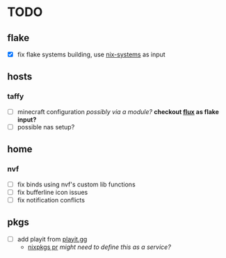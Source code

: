 # TODO

## flake

- [x] fix flake systems building, use [nix-systems](https://github.com/nix-systems/default-linux) as input

## hosts

### taffy

- [ ] minecraft configuration *possibly via a module?* **checkout [flux](https://github.com/IogaMaster/flux) as flake input?**
- [ ] possible nas setup?

## home

### nvf

- [ ] fix binds using nvf's custom lib functions
- [ ] fix bufferline icon issues
- [ ] fix notification conflicts

## pkgs

- [ ] add playit from [playit.gg](https://playit.gg/)
    - [nixpkgs pr](https://github.com/NixOS/nixpkgs/pull/294103) *might need to define this as a service?*
